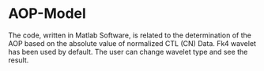 # AOP-Model

The code, written in Matlab Software, is related to the determination of the AOP based on the absolute value of normalized CTL (CN) Data. Fk4 wavelet has been used by default. The user can change wavelet type and see the result. 
